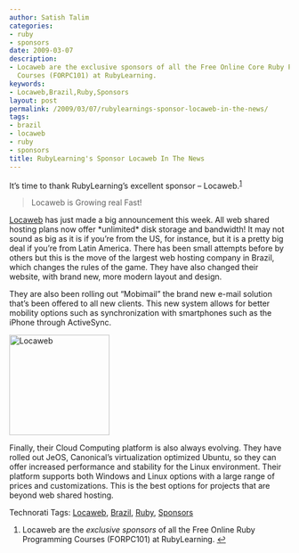 ```yaml
---
author: Satish Talim
categories:
- ruby
- sponsors
date: 2009-03-07
description:
- Locaweb are the exclusive sponsors of all the Free Online Core Ruby Programming
  Courses (FORPC101) at RubyLearning.
keywords:
- Locaweb,Brazil,Ruby,Sponsors
layout: post
permalink: /2009/03/07/rubylearnings-sponsor-locaweb-in-the-news/
tags:
- brazil
- locaweb
- ruby
- sponsors
title: RubyLearning's Sponsor Locaweb In The News
---
```


<div>
  <p>
    It&#8217;s time to thank RubyLearning&#8217;s excellent sponsor &#8211; Locaweb.<sup class='footnote'><a href='#fn-1536-1' id='fnref-1536-1'>1</a></sup>
  </p>
  
  <blockquote class="right">
    <p>
      Locaweb is Growing real Fast!
    </p>
  </blockquote>
  
  <p>
  <a href="http://www.locaweb.com.br/">Locaweb</a> has just made a big announcement this week. <!--more-->All web shared hosting plans now offer *unlimited* disk storage and bandwidth! It may not sound as big as it is if you&#8217;re from the US, for instance, but it is a pretty big deal if you&#8217;re from Latin America. There has been small attempts before by others but this is the move of the largest web hosting company in Brazil, which changes the rules of the game. They have also changed their website, with brand new, more modern layout and design.
  </p>
  
  <p>
    They are also been rolling out &#8220;Mobimail&#8221; the brand new e-mail solution that&#8217;s been offered to all new clients. This new system allows for better mobility options such as synchronization with smartphones such as the iPhone through ActiveSync.
  </p>
  
  <p>
    <a href="http://www.locaweb.com.br/"><img class="alignright" alt="Locaweb" style="border: 0px none; " src="http://rubylearning.com/images/locaweb.jpg" width="180" height="180" /></a>
  </p>
  
  <p>
    Finally, their Cloud Computing platform is also always evolving. They have rolled out JeOS, Canonical&#8217;s virtualization optimized Ubuntu, so they can offer increased performance and stability for the Linux environment. Their platform supports both Windows and Linux options with a large range of prices and customizations. This is the best options for projects that are beyond web shared hosting.
  </p>
</div>

Technorati Tags: <a href="http://technorati.com/tag/Locaweb" rel="tag">Locaweb</a>, <a href="http://technorati.com/tag/Brazil" rel="tag">Brazil</a>, <a href="http://technorati.com/tag/Ruby" rel="tag">Ruby</a>, <a href="http://technorati.com/tag/Sponsors" rel="tag">Sponsors</a>

<div class='footnotes'>
  <div class='footnotedivider'>
  </div>
  
  <ol>
    <li id='fn-1536-1'>
      Locaweb are the <em>exclusive sponsors</em> of all the Free Online Ruby Programming Courses (FORPC101) at RubyLearning. <span class='footnotereverse'><a href='#fnref-1536-1'>&#8617;</a></span>
    </li>
  </ol>
</div>
